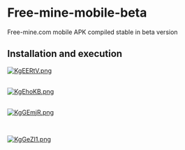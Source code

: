 # Free-mine-mobile-beta
Free-mine.com mobile APK compiled stable in beta version
<h2>Installation and execution</h2>

<a href="https://freeimage.host/"><img src="https://iili.io/KgEERtV.png" alt="KgEERtV.png" border="0"></a>
<div></div><br/>
<a href="https://freeimage.host/"><img src="https://iili.io/KgEhoKB.png" alt="KgEhoKB.png" border="0"></a>

<div></div> </br>


<a href="https://freeimage.host/"><img src="https://iili.io/KgGEmjR.png" alt="KgGEmjR.png" border="0"></a>


<div></div></br>

<a href="https://freeimage.host/"><img src="https://iili.io/KgGeZI1.png" alt="KgGeZI1.png" border="0"></a>


<div></div></br>



























